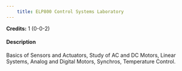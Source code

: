 ```yaml
---
    title: ELP800 Control Systems Laboratory
---
```

**Credits:** 1 (0-0-2)



#### Description 
Basics of Sensors and Actuators, Study of AC and DC Motors, Linear Systems, Analog and Digital Motors, Synchros, Temperature Control.